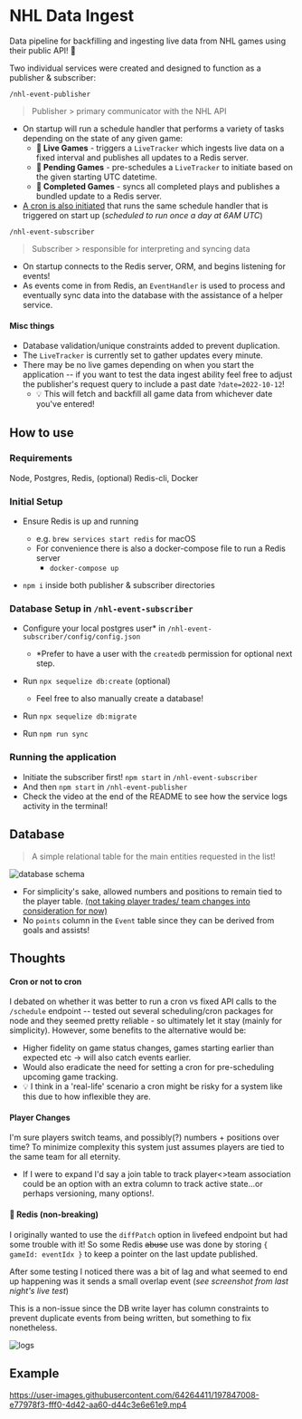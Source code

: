 # NHL Data Ingest
Data pipeline for backfilling and ingesting live data from NHL games using their public API! 🏒

Two individual services were created and designed to function as a publisher & subscriber: 

 `/nhl-event-publisher`
 > Publisher > primary communicator with the NHL API
- On startup will run a schedule handler that performs a variety of tasks depending on the state of any given game:
  - **🏁 Live Games** - triggers a `LiveTracker` which ingests live data on a fixed interval and publishes all updates to a Redis server.
  - **📅 Pending Games** - pre-schedules a `LiveTracker` to initiate based on the given starting UTC datetime.
  - **🏅 Completed Games** - syncs all completed plays and publishes a bundled update to a Redis server. 
- [A cron is also initiated](#cron-or-not-to-cron) that runs the same schedule handler that is triggered on start up (*scheduled to run once a day at 6AM UTC*)

`/nhl-event-subscriber`
> Subscriber > responsible for interpreting and syncing data
- On startup connects to the Redis server, ORM, and begins listening for events! 
- As events come in from Redis, an `EventHandler` is used to process and eventually sync data into the database with the assistance of a helper service. 

#### Misc things
- Database validation/unique constraints added to prevent duplication.
- The `LiveTracker` is currently set to gather updates every minute.
- There may be no live games depending on when you start the application -- if you want to test the data ingest ability feel free to adjust the publisher's request query to include a past date `?date=2022-10-12`! 
  - 💡 This will fetch and backfill all game data from whichever date you've entered!

## How to use
### Requirements
Node, Postgres, Redis, (optional) Redis-cli, Docker
### Initial Setup 

- Ensure Redis is up and running
   - e.g. `brew services start redis` for macOS
   - For convenience there is also a docker-compose file to run a Redis server
     - `docker-compose up`

- `npm i` inside both publisher & subscriber directories
### Database Setup in `/nhl-event-subscriber` 

- Configure your local postgres user* in `/nhl-event-subscriber/config/config.json`
   - *Prefer to have a user with the `createdb` permission for optional next step. 

- Run `npx sequelize db:create` (optional)
   - Feel free to also manually create a database! 

- Run `npx sequelize db:migrate`
   
- Run `npm run sync` 

### Running the application
- Initiate the subscriber first! `npm start` in `/nhl-event-subscriber` 
- And then `npm start` in `/nhl-event-publisher` 
- Check the video at the end of the README to see how the service logs activity in the terminal! 


## Database
> A simple relational table for the main entities requested in the list!

![database schema](https://i.ibb.co/SrqKpZv/diagram.png)
- For simplicity's sake, allowed numbers and positions to remain tied to the player table. [(not taking player trades/ team changes into consideration for now)](#player-changes)
- No `points` column in the `Event` table since they can be derived from goals and assists!


## Thoughts
#### Cron or not to cron
 I debated on whether it was better to run a cron vs fixed API calls to the `/schedule` endpoint -- tested out several scheduling/cron packages for node and they seemed pretty reliable - so ultimately let it stay (mainly for simplicity). However, some benefits to the alternative would be: 
  - Higher fidelity on game status changes, games starting earlier than expected etc -> will also catch events earlier.  
  - Would also eradicate the need for setting a cron for pre-scheduling upcoming game tracking.
  - 💡 I think in a 'real-life' scenario a cron might be risky for a system like this due to how inflexible they are. 
#### Player Changes
I'm sure players switch teams, and possibly(?) numbers + positions over time? To minimize complexity this system just assumes players are tied to the same team for all eternity.
- If I were to expand I'd say a join table to track player<>team association could be an option with an extra column to track active state...or perhaps versioning, many options!.

#### 🐛 Redis (non-breaking)
I originally wanted to use the `diffPatch` option in livefeed endpoint but had some trouble with it! So some Redis ~~abuse~~ use was done by storing `{ gameId: eventIdx }` to keep a pointer on the last update published. 

After some testing I noticed there was a bit of lag and what seemed to end up happening was it sends a small overlap event (*see screenshot from last night's live test*)

This is a non-issue since the DB write layer has column constraints to prevent duplicate events from being written, but something to fix nonetheless. 

![logs](https://i.ibb.co/w7dB363/Screen-Shot-2022-10-24-at-8-18-12-PM.png)



## Example
https://user-images.githubusercontent.com/64264411/197847008-e77978f3-fff0-4d42-aa60-d44c3e6e61e9.mp4


    
